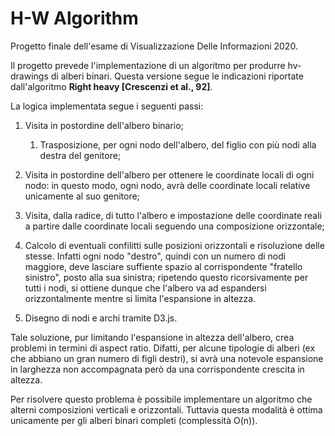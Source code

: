 # H-W Algorithm

Progetto finale dell'esame di Visualizzazione Delle Informazioni 2020.

Il progetto prevede l'implementazione di un algoritmo per produrre hv-drawings di alberi binari. Questa versione segue le indicazioni riportate dall'algoritmo **Right heavy [Crescenzi et al., 92]**.

La logica implementata segue i seguenti passi:

1. Visita in postordine dell'albero binario;

   1. Trasposizione, per ogni nodo dell'albero, del figlio con più nodi alla destra del genitore;

2. Visita in postordine dell'albero per ottenere le coordinate locali di ogni nodo: in questo modo, ogni nodo, avrà delle coordinate
   locali relative unicamente al suo genitore;

3. Visita, dalla radice, di tutto l'albero e impostazione delle coordinate reali a partire dalle coordinate locali seguendo una composizione orizzontale;

4. Calcolo di eventuali confilitti sulle posizioni orizzontali e risoluzione delle stesse. Infatti ogni nodo "destro", quindi con un numero di nodi maggiore, deve lasciare suffiente spazio al corrispondente "fratello sinistro", posto alla sua sinistra; ripetendo questo ricorsivamente per tutti i nodi, si ottiene dunque che l'albero va ad espandersi orizzontalmente mentre si limita l'espansione in altezza.

5. Disegno di nodi e archi tramite D3.js.

Tale soluzione, pur limitando l'espansione in altezza dell'albero, crea problemi in termini di aspect ratio. Difatti, per alcune tipologie di alberi (ex che abbiano un gran numero di figli destri), si avrà una notevole espansione in larghezza non accompagnata però da una corrispondente crescita in altezza.

Per risolvere questo problema è possibile implementare un algoritmo che alterni composizioni verticali e orizzontali. Tuttavia questa modalità è ottima unicamente per gli alberi binari completi (complessità O(n)).
